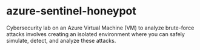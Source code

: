 # azure-sentinel-honeypot
Cybersecurity lab on an Azure Virtual Machine (VM) to analyze brute-force attacks involves creating an isolated environment where you can safely simulate, detect, and analyze these attacks.
